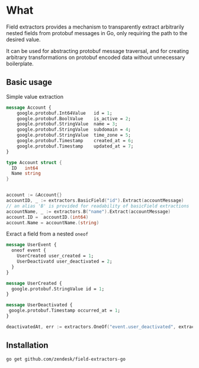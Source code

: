 # What

Field extractors provides a mechanism to transparently extract arbitrarily nested fields from protobuf messages in Go, only requiring the path to the desired value.

It can be used for abstracting protobuf message traversal, and for creating arbitrary transformations on protobuf encoded data without unnecessary boilerplate.
## Basic usage

Simple value extraction

```protobuf
message Account {
    google.protobuf.Int64Value   id = 1;
    google.protobuf.BoolValue    is_active = 2;
    google.protobuf.StringValue  name = 3;
    google.protobuf.StringValue  subdomain = 4;
    google.protobuf.StringValue  time_zone = 5;
    google.protobuf.Timestamp    created_at = 6;
    google.protobuf.Timestamp    updated_at = 7;
}
```

```go
type Account struct {
  ID   int64
  Name string
}


account := &Account{}
accountID, _ := extractors.BasicField("id").Extract(accountMessage)
// an alias 'B' is provided for readability of basicField extractions
accountName, _ := extractors.B("name").Extract(accountMessage)
account.ID =  accountID.(int64)
account.Name = accountName.(string)
```

Exract a field from a nested `oneof`


```protobuf
message UserEvent {
  oneof event {
    UserCreated user_created = 1;
    UserDeactivatd user_deactivated = 2;
  }
}

message UserCreated {
  google.protobuf.StringValue id = 1;
}

message UserDeactivated {
 google.protobuf.Timestamp occurred_at = 1;
}
```

```go
deactivatedAt, err := extractors.OneOf("event.user_deactivated", extractors.BasicField("occurred_at")).Extract(userEventMessage).(time.Time)
```

## Installation

```bash
go get github.com/zendesk/field-extractors-go
```